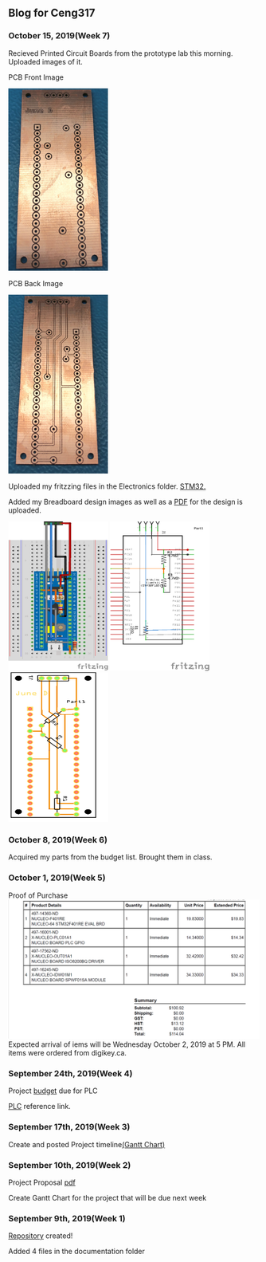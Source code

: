 Blog for Ceng317
----------------
### October 15, 2019(Week 7)
Recieved Printed Circuit Boards from the prototype lab this morning. Uploaded images of it.

PCB Front Image

<img src="https://github.com/junedacaya/L-wingSolarPanelInteractiveDisplay/blob/master/Documentation/PCB%20front.jpeg?raw=true" width="200" heigth="300">

PCB Back Image

<img src="https://github.com/junedacaya/L-wingSolarPanelInteractiveDisplay/blob/master/Documentation/PCB%20back.jpeg?raw=true" width="200" heigth="300">

Uploaded my fritzzing files in the Electronics folder. [STM32.](https://github.com/junedacaya/L-wingSolarPanelInteractiveDisplay/blob/master/Electronics/STM32programmer2019-10-10.fzz)

Added my Breadboard design images as well as a [PDF](https://github.com/junedacaya/L-wingSolarPanelInteractiveDisplay/blob/master/Documentation/Breadboard%20Design.pdf) for the design is uploaded.

<img src="https://github.com/junedacaya/L-wingSolarPanelInteractiveDisplay/blob/master/Documentation/BreadboardDesign.PNG?raw=true" width="200" height="300">
<img src="https://github.com/junedacaya/L-wingSolarPanelInteractiveDisplay/blob/master/Documentation/Schematic%20Design.png?raw=true" width="200" height="300">
<img src="https://github.com/junedacaya/L-wingSolarPanelInteractiveDisplay/blob/master/Documentation/PCB%20Design.png?raw=true" width="200" height="300">

### October 8, 2019(Week 6)
Acquired my parts from the budget list. Brought them in class.

### October 1, 2019(Week 5)
Proof of Purchase ![Purchase](documentation/proof%20of%20purchase.PNG)
Expected arrival of iems will be Wednesday October 2, 2019 at 5 PM. All items were ordered from digikey.ca.

### September 24th, 2019(Week 4)

Project [budget](https://github.com/junedacaya/L-wingSolarPanelInteractiveDisplay/blob/master/Documentation/PLC%20project%20budget.pdf) due for PLC

[PLC](https://www.digikey.ca/en/articles/techzone/2018/jun/creating-a-custom-wireless-programmable-logic-controller) reference link.

### September 17th, 2019(Week 3)
Create and posted Project timeline[(Gantt Chart)](https://github.com/junedacaya/L-wingSolarPanelInteractiveDisplay/blob/master/Documentation/Project%20time%20line.pdf)


### September 10th, 2019(Week 2)

Project Proposal [pdf](https://github.com/junedacaya/L-wingSolarPanelInteractiveDisplay/blob/master/Documentation/ProjectProposalStudentNameRev03.pdf)

Create Gantt Chart for the project that will be due next week

### September 9th, 2019(Week 1)

[Repository](https://github.com/junedacaya/L-wingSolarPanelInteractiveDisplay) created!

Added 4 files in the documentation folder


